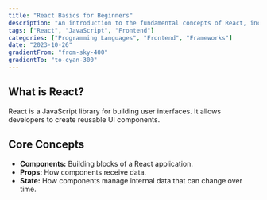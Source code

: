 ```yaml
---
title: "React Basics for Beginners"
description: "An introduction to the fundamental concepts of React, including components, props, and state."
tags: ["React", "JavaScript", "Frontend"]
categories: ["Programming Languages", "Frontend", "Frameworks"]
date: "2023-10-26"
gradientFrom: "from-sky-400"
gradientTo: "to-cyan-300"
---
```


## What is React?
React is a JavaScript library for building user interfaces. It allows developers to create reusable UI components.

## Core Concepts
- **Components:** Building blocks of a React application.
- **Props:** How components receive data.
- **State:** How components manage internal data that can change over time.